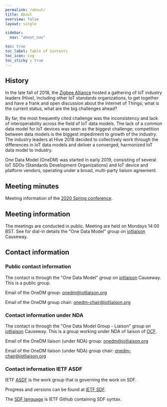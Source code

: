 ```yaml
---
permalink: /about/
title: About
overview: false
layout: single

sidebar:
  nav: "about_nav"

toc: true
toc_label: Table of Contents
toc_icon: cog
toc_sticky : true
---
```


## History

In the late fall of 2018, the [Zigbee Alliance][] hosted a gathering of IoT industry leaders (Hive), including other IoT standards organizations, to get together and have a frank and open discussion about the Internet of Things; what is the current status, what are the big challenges ahead?

By far, the most frequently cited challenge was the inconsistency and lack of interoperability across the field of IoT data models. The lack of a common data model for IoT devices was seen as the biggest challenge; competition between data models is the biggest impediment to growth of the industry. The industry leaders at Hive 2018 decided to collectively work through the differences in IoT data models and deliver a converged, harmonized IoT data model to industry.

One Data Model (OneDM) was started in early 2019, consisting of several IoT SDOs (Standards Development Organizations) and IoT device and platform vendors, operating under a broad, multi-party liaison agreement.

## Meeting minutes

Meeting information of the [2020 Spring conference][].

## Meeting information

The meetings are conducted in public.
Meeting are held on Mondays 14:00 BST.
See for dial-in details the "One Data Model" group on [iotliaison][] Causeway.

## Contact information

### Public contact information

The contact is through the "One Data Model" group on [iotliaison][] Causeway.
This is a public group.

Email of the OneDM group: [onedm@iotliaison.org](mailto:onedm@iotliaison.org)

Email of the OneDM group chair: [onedm-chair@iotliaison.org](mailto:onedm-chair@iotliaison.org)

### Contact information under NDA

The contact is through the "One Data Model Group - Liaison" group on [iotliaison][] Causeway.
This is a group working under NDA of liaison of [OCF][].

Email of the OneDM liaison (under NDA) group: [onedm@iotliaison.org](mailto:onedm-liaison@iotliaison.org)

Email of the OneDM liaison (under NDA) group chair: [onedm-chair@iotliaison.org](mailto:onedm-liaison-chair@iotliaison.org)


### Contact information IETF ASDF

IETF [ASDF][] is the work group that is governing the work on SDF.

Progress and versions can be found at [IETF SDF][].

The [SDF language][] is IETF Github containing SDF syntax.


<!--  LocalWords:  affordances namespace schemas SDF SDOs ZigBee SDO
 -->

[SDF language]: https://github.com/ietf-wg-asdf/SDF
[IETF SDF]: https://datatracker.ietf.org/doc/draft-ietf-asdf-sdf/
[ASDF]: https://datatracker.ietf.org/wg/asdf/about/
 
 
[2020 Spring conference]: https://github.com/one-data-model/Conference2020
[iotliaison]: https://iotliaison.org/
[Zigbee Alliance]: https://zigbeealliance.org/
[OCF]: https://openconnectivity.org/